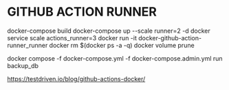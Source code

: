 # GITHUB ACTION RUNNER
docker-compose build
docker-compose up --scale runner=2 -d
docker service scale actions_runner=3
docker run -it docker-github-action-runner_runner
docker rm $(docker ps -a -q)
docker volume prune


 
 docker compose -f docker-compose.yml -f docker-compose.admin.yml run backup_db

https://testdriven.io/blog/github-actions-docker/